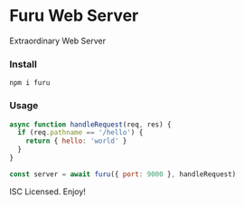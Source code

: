 # Furu Web Server

Extraordinary Web Server

### Install
```
npm i furu
```

### Usage
```js
async function handleRequest(req, res) {
  if (req.pathname == '/hello') {
    return { hello: 'world' }
  }
}

const server = await furu({ port: 9000 }, handleRequest)
```

ISC Licensed. Enjoy!
